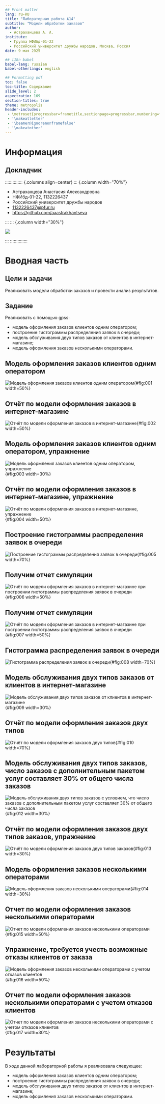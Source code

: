 ```yaml
---
## Front matter
lang: ru-RU
title: "Лабораторная работа №14"
subtitle: "Модели обработки заказов"
author:
  - Астраханцева А. А.
institute:
  - Группа НФИбд-01-22
  - Российский университет дружбы народов, Москва, Россия
date: 9 мая 2025

## i18n babel
babel-lang: russian
babel-otherlangs: english

## Formatting pdf
toc: false
toc-title: Содержание
slide_level: 2
aspectratio: 169
section-titles: true
theme: metropolis
header-includes:
 - \metroset{progressbar=frametitle,sectionpage=progressbar,numbering=fraction}
 - '\makeatletter'
 - '\beamer@ignorenonframefalse'
 - '\makeatother'
---
```


# Информация

## Докладчик


:::::::::::::: {.columns align=center}
::: {.column width="70%"}

  * Астраханцева Анастасия Александровна
  * НФИбд-01-22, 1132226437
  * Российский университет дружбы народов
  * [1132226437@pfur.ru](mailto:1132226437@pfur.ru)
  * <https://github.com/aaastrakhantseva>

:::
::: {.column width="30%"}

![](./image/nastya.jpg)

:::
::::::::::::::

# Вводная часть

## Цели и задачи

Реализовать модели обработки заказов и провести анализ результатов.

## Задание

Реализовать с помощью gpss:

- модель оформления заказов клиентов одним оператором;
- построение гистограммы распределения заявок в очереди;
- модель обслуживания двух типов заказов от клиентов в интернет-магазине;
- модель оформления заказов несколькими операторами.

## Модель оформления заказов клиентов одним оператором

![Модель оформления заказов клиентов одним оператором](image/1.jpg){#fig:001 width=50%}

## Отчёт по модели оформления заказов в интернет-магазине

![Отчёт по модели оформления заказов в интернет-магазине](image/2.jpg){#fig:002 width=50%}

## Модель оформления заказов клиентов одним оператором, упражнение

![Модель оформления заказов клиентов одним оператором, упражнение](image/3.jpg){#fig:003 width=30%}

## Отчёт по модели оформления заказов в интернет-магазине, упражнение

![Отчёт по модели оформления заказов в интернет-магазине, упражнение](image/4.jpg){#fig:004 width=50%}

## Построение гистограммы распределения заявок в очереди

![Построение гистограммы распределения заявок в очереди](image/5.jpg){#fig:005 width=70%}

## Получим отчет симуляции

![Отчёт по модели оформления заказов в интернет-магазине при построении гистограммы распределения заявок в очереди](image/7.jpg){#fig:006 width=50%}

## Получим отчет симуляции

![Отчёт по модели оформления заказов в интернет-магазине при построении гистограммы распределения заявок в очереди](image/8.jpg){#fig:007 width=50%}

## Гистограмма распределения заявок в очереди

![Гистограмма распределения заявок в очереди](image/9.jpg){#fig:008 width=70%}

## Модель обслуживания двух типов заказов от клиентов в интернет-магазине

![Модель обслуживания двух типов заказов от клиентов в интернет-магазине](image/10.jpg){#fig:009 width=30%}

## Отчёт по модели оформления заказов двух типов

![Отчёт по модели оформления заказов двух типов](image/11.jpg){#fig:010 width=70%}


## Модель обслуживания двух типов заказов, число заказов с дополнительным пакетом услуг составляет 30% от общего числа заказов

![Модель обслуживания двух типов заказов с условием, что число заказов с дополнительным пакетом услуг составляет 30% от общего числа заказов](image/12.jpg){#fig:012 width=30%}

## Отчёт по модели оформления заказов двух типов заказов, упражнение

![Отчёт по модели оформления заказов двух типов заказов](image/13.jpg){#fig:013 width=30%}

## Модель оформления заказов несколькими операторами

![Модель оформления заказов несколькими операторами](image/14.jpg){#fig:014 width=30%}

## Отчет по модели оформления заказов несколькими операторами

![Отчет по модели оформления заказов несколькими операторами](image/15.jpg){#fig:015 width=50%}

## Упражнение, требуется учесть возможные отказы клиентов от заказа

![Модель оформления заказов несколькими операторами с учетом отказов клиентов](image/16.jpg){#fig:016 width=50%}

## Отчет по модели оформления заказов несколькими операторами с учетом отказов клиентов

![Отчет по модели оформления заказов несколькими операторами с учетом отказов клиентов](image/17.jpg){#fig:017 width=30%}


# Результаты

В ходе данной лабораторной работы я реализовала следующее:

- модель оформления заказов клиентов одним оператором;
- построение гистограммы распределения заявок в очереди;
- модель обслуживания двух типов заказов от клиентов в интернет-магазине;
- модель оформления заказов несколькими операторами.
